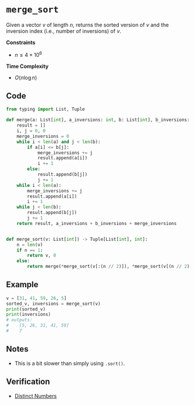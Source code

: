 # `merge_sort`

Given a vector $v$ of length $n$, returns the sorted version of $v$ and the inversion index (i.e., number of inversions) of $v$.

**Constraints**
- $n \le 4 \times 10^{6}$

**Time Complexity**
- $O(n \log n)$

## Code
```python
from typing import List, Tuple
```

```python
def merge(a: List[int], a_inversions: int, b: List[int], b_inversions: int) -> Tuple[List[int], int]:
    result = []
    i, j = 0, 0
    merge_inversions = 0
    while i < len(a) and j < len(b):
        if a[i] <= b[j]:
            merge_inversions += j
            result.append(a[i])
            i += 1
        else:
            result.append(b[j])
            j += 1
    while i < len(a):
        merge_inversions += j
        result.append(a[i])
        i += 1
    while j < len(b):
        result.append(b[j])
        j += 1
    return result, a_inversions + b_inversions + merge_inversions


def merge_sort(v: List[int]) -> Tuple[List[int], int]:
    n = len(v)
    if n == 1:
        return v, 0
    else:
        return merge(*merge_sort(v[:(n // 2)]), *merge_sort(v[(n // 2):]))
```

## Example
```python
v = [31, 41, 59, 26, 5]
sorted_v, inversions = merge_sort(v)
print(sorted_v)
print(inversions)
# outputs:
#    [5, 26, 31, 41, 59]
#    7
```

## Notes
- This is a bit slower than simply using `.sort()`.

## Verification
- [Distinct Numbers](https://cses.fi/problemset/task/1621/)